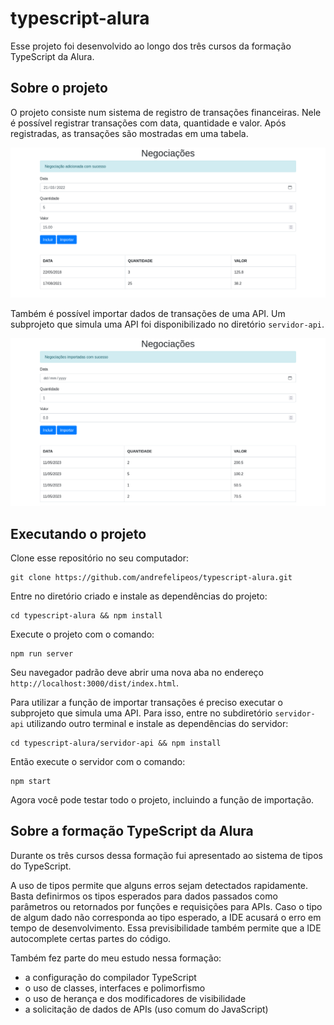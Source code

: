 # typescript-alura
Esse projeto foi desenvolvido ao longo dos três cursos da formação TypeScript da Alura.

## Sobre o projeto
O projeto consiste num sistema de registro de transações financeiras.
Nele é possível registrar transações com data, quantidade e valor.
Após registradas, as transações são mostradas em uma tabela.

![A tela da aplicação contém uma notificação em azul que indica sucesso ao adicionar uma negociação. No centro há um formulário para cadastro de negociações com dois botões: 'Incluir' e 'Importar'. Na parte inferior há uma tabela com negociações registradas.][negociacoes-incluir]

Também é possível importar dados de transações de uma API.
Um subprojeto que simula uma API foi disponibilizado no diretório `servidor-api`.

![A tela da aplicação contém uma notificação em azul que indica sucesso ao importar negociações. No centro há um formulário para cadastro de negociações com dois botões: 'Incluir' e 'Importar'. Na parte inferior há uma tabela com negociações registradas.][negociacoes-importar]

[negociacoes-incluir]: ./docs/images/negociacoes-incluir.png
[negociacoes-importar]: ./docs/images/negociacoes-importar.png

## Executando o projeto

Clone esse repositório no seu computador:

```
git clone https://github.com/andrefelipeos/typescript-alura.git
```

Entre no diretório criado e instale as dependências do projeto:

```
cd typescript-alura && npm install
```

Execute o projeto com o comando:

```
npm run server
```

Seu navegador padrão deve abrir uma nova aba no endereço `http://localhost:3000/dist/index.html`.

Para utilizar a função de importar transações é preciso executar o subprojeto que simula uma API.
Para isso, entre no subdiretório `servidor-api` utilizando outro terminal e instale as dependências do servidor:

```
cd typescript-alura/servidor-api && npm install
```

Então execute o servidor com o comando:

```
npm start
```

Agora você pode testar todo o projeto, incluindo a função de importação.

## Sobre a formação TypeScript da Alura
Durante os três cursos dessa formação fui apresentado ao sistema de tipos do TypeScript.

A uso de tipos permite que alguns erros sejam detectados rapidamente.
Basta definirmos os tipos esperados para dados passados como parâmetros ou retornados por funções e requisições para APIs.
Caso o tipo de algum dado não corresponda ao tipo esperado, a IDE acusará o erro em tempo de desenvolvimento.
Essa previsibilidade também permite que a IDE autocomplete certas partes do código.

Também fez parte do meu estudo nessa formação:
- a configuração do compilador TypeScript
- o uso de classes, interfaces e polimorfismo
- o uso de herança e dos modificadores de visibilidade
- a solicitação de dados de APIs (uso comum do JavaScript)
